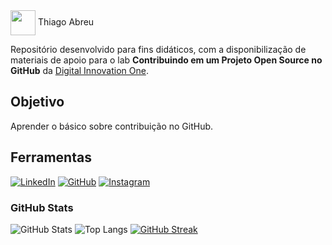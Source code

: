 <a href="https://web.dio.me/users/thiaagoleeandro?tab=skills">
     <img align="center" width="40px" src="https://hermes.digitalinnovation.one/assets/diome/logo-minimized.png"></a> Thiago Abreu

Repositório desenvolvido para fins didáticos, com a disponibilização de materiais de apoio para o lab **Contribuindo em um Projeto Open Source no GitHub** da [Digital Innovation One](https://www.dio.me/).


## Objetivo
Aprender o básico sobre contribuição no GitHub.

## Ferramentas
[![LinkedIn](https://img.shields.io/badge/LinkedIn-000?style=for-the-badge&logo=linkedin&logoColor=0E76A8)](https://www.linkedin.com/in/thiago-abreu-432624206/)
[![GitHub](https://img.shields.io/badge/GitHub-000?style=for-the-badge&logo=github&logoColor=30A3DC)](https://github.com/thiagoabreu93)
[![Instagram](https://img.shields.io/badge/Instagram-000?style=for-the-badge&logo=instagram)](https://www.instagram.com/tthiago.abreu/) 


### GitHub Stats
![GitHub Stats](https://github-readme-stats.vercel.app/api?username=thiagoabreu93&theme=transparent&bg_color=000&border_color=30A3DC&show_icons=true&icon_color=30A3DC&title_color=E94D5F&text_color=FFF)
![Top Langs](https://github-readme-stats-git-masterrstaa-rickstaa.vercel.app/api/top-langs/?username=thiagoabreu93&layout=compact&bg_color=000&border_color=30A3DC&title_color=E94D5F&text_color=FFF)
[![GitHub Streak](https://streak-stats.demolab.com/?user=thiagoabreu93&theme=bear&background=000&border=30A3DC&dates=FFF)](https://git.io/streak-stats)
